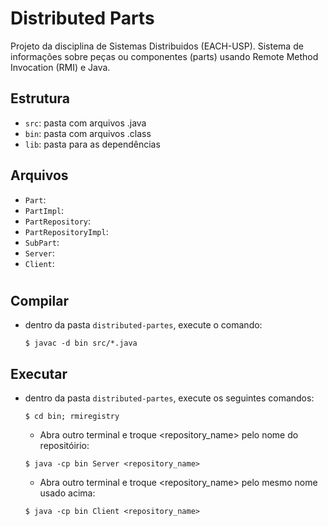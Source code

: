 # Distributed Parts

Projeto da disciplina de Sistemas Distribuidos (EACH-USP).  Sistema de informações sobre peças ou componentes (parts) usando Remote Method Invocation (RMI) e Java.

## Estrutura

- `src`: pasta com arquivos .java
- `bin`: pasta com arquivos .class
- `lib`: pasta para as dependências

## Arquivos
- `Part`:
- `PartImpl`:
- `PartRepository`:
- `PartRepositoryImpl`:
- `SubPart`:
- `Server`:
- `Client`: 


#
## Compilar
- dentro da pasta `distributed-partes`, execute o comando:
  ~~~ 
  $ javac -d bin src/*.java
  ~~~
## Executar
- dentro da pasta `distributed-partes`, execute os seguintes comandos:
  ~~~ 
  $ cd bin; rmiregistry
  ~~~
  - Abra outro terminal e troque <repository_name> pelo nome do repositóirio:
  ~~~
  $ java -cp bin Server <repository_name>
  ~~~
  - Abra outro terminal e troque <repository_name> pelo mesmo nome usado acima:
  ~~~
  $ java -cp bin Client <repository_name>
  ~~~